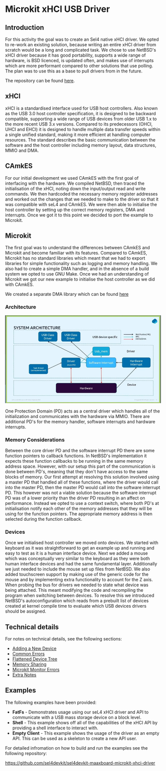 # Microkit xHCI USB Driver

## Introduction

For this activity the goal was to create an Sel4 native xHCI driver. We opted to re-work an existing solution, because writing an entire xHCI driver from scratch would be a long and complicated task. We chose to use NetBSD's xHCI driver because it has good portability, supports a wide range of hardware, is BSD licenced, is updated often, and makes use of interrupts which are more performant compared to other solutions that use polling. The plan was to use this as a base to pull drivers from in the future.

The repository can be found [here](https://github.com/sel4devkit/sel4devkit-maaxboard-microkit-xhci-driver). 

## xHCI

xHCI is a standardised interface used for USB host controllers. Also known as the USB 3.0 host controller specification, it is designed to be backward compatible, supporting a wide range of USB devices from older USB 1.x to the more recent USB 3.x versions. Compared to its predecessors (OHCI, UHCI and EHCI) it is designed to handle multiple data transfer speeds within a single unified standard, making it more efficient at handling computer resources. The standard describes the basic communication between the software and the host controller including memory layout, data structures, MMIO and DMA.

## CAmkES

For our initial development we used CAmkES with the first goal of interfacing with the hardware. We compiled NetBSD, then traced the initialisation of the xHCI, noting down the input/output read and write commands. We then hardcoded the necessary memory register addresses and worked out the changes that we needed to make to the driver so that it was compatible with seL4 and CAmkES. We were then able to initialise the host controller by setting up the correct memory registers, DMA and interrupts. Once we got it to this point we decided to port the example to Microkit.

## Microkit

The first goal was to understand the differences between CAmkES and Microkit and become familiar with its features. Compared to CAmkES, Microkit has no standard libraries which meant that we had to export libraries for simple functionality such as logging and memory handling. We also had to create a simple DMA handler, and in the absence of a build system we opted to use GNU Make. Once we had an understanding of Microkit we got our new example to initialise the host controller as we did with CAmkES.

We created a separate DMA library which can be found [here](https://github.com/sel4devkit/libmicrokitdma)

### Architecture

![screenshot](../microkit_usb_driver/figures/system_architecture.png)

One Protection Domain (PD) acts as a central driver which handles all of the initialization and communicates with the hardware via MMIO. There are additional PD's for the memory handler, software interrupts and hardware interrupts.

### Memory Considerations

Between the core driver PD and the software interrupt PD there are some function pointers to callback functions. In NetBSD's implementation it expects these function callbacks to be running in the same memory address space. However, with our setup this part of the communication is done between PD's, meaning that they don't have access to the same blocks of memory. Our first attempt at resolving this solution involved using a master PD that handled all of these functions, where the driver would call into the master PD, then the master PD would call into the software interrupt PD. This however was not a viable solution because the software interrupt PD was of a lower priority than the driver PD resulting in an affect on performance. Instead we opted to use a context switch, where both PD's at initialisation notify each other of the memory addresses that they will be using for the function pointers. The appropriate memory address is then selected during the function callback.

### Devices

Once we initialised host controller we moved onto devices. We started with keyboard as it was straightforward to get an example up and running and easy to test as it is a human interface device. Next we added a mouse which was conceptually very similar to the keyboard as they were both human interface devices and had the same fundamental layer. Additionally we just needed to include the mouse set up files from NetBSD. We also added touchscreen support by making use of the generic code for the mouse and by implementing extra functionality to account for the Z axis. When probing the bus for drivers we needed to state what device was being attached. This meant modifying the code and recompiling the program when switching between devices. To resolve this we introduced NetBSD's autoconfiguration which reads from a  prebuilt list of devices created at kernel compile time to evaluate which USB devices drivers should be assigned.

## Technical details

For notes on technical details, see the following sections:

- [Adding a New Device](activity/microkit_usb_driver/adding_a_new_device.md)
- [Common Errors](activity/microkit_usb_driver/common_errors.md)
- [Flattened Device Tree](activity/microkit_usb_driver/flattened_device_tree.md)
- [Memory Sharing](activity/microkit_usb_driver/memory_sharing.md)
- [Microkit Monitor Errors](activity/microkit_usb_driver/microkit_monitor_errors.md)
- [Extra Notes](activity/microkit_usb_driver/extra_notes.md)

## Examples

The following examples have been provided:

* **FatFs** - Demonstrates usage using our seL4 xHCI driver and API to communicate with a USB mass storage device on a block level.
* **Shell** - This example shows off all of the capabilities of the xHCI API by providing a shell interface to interact with.
* **Empty Client** - This example shows the usage of the driver as an empty API. This can be used as a skeleton to create a new API user.

For detailed infromation on how to build and run the examples see the following repository:

https://github.com/sel4devkit/sel4devkit-maaxboard-microkit-xhci-driver
